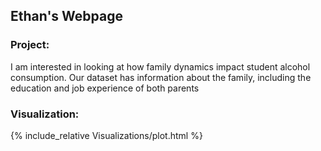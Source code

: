 ## Ethan's Webpage

### Project:
I am interested in looking at how family dynamics impact student alcohol consumption.  Our dataset has information about the family, including the education and job experience of both parents
### Visualization:
{% include_relative Visualizations/plot.html %}
